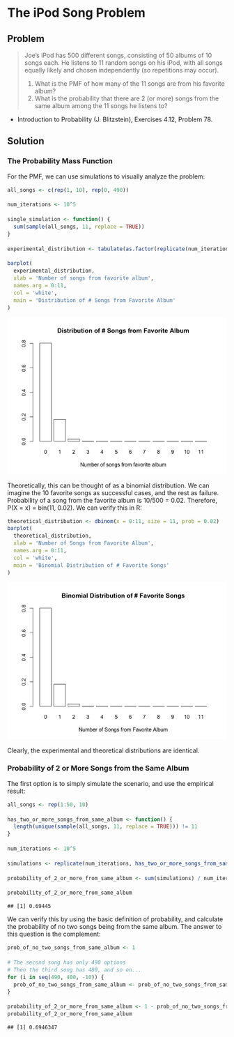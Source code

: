 The iPod Song Problem
================

Problem
-------

> Joe’s iPod has 500 different songs, consisting of 50 albums of 10 songs each. He listens to 11 random songs on his iPod, with all songs equally likely and chosen independently (so repetitions may occur).
>
> 1.  What is the PMF of how many of the 11 songs are from his favorite album?
> 2.  What is the probability that there are 2 (or more) songs from the same album among the 11 songs he listens to?

-   Introduction to Probability (J. Blitzstein), Exercises 4.12, Problem 78.

Solution
--------

### The Probability Mass Function

For the PMF, we can use simulations to visually analyze the problem:

``` r
all_songs <- c(rep(1, 10), rep(0, 490))

num_iterations <- 10^5

single_simulation <- function() {
  sum(sample(all_songs, 11, replace = TRUE))
}

experimental_distribution <- tabulate(as.factor(replicate(num_iterations, single_simulation())), nbins=12) / num_iterations

barplot(
  experimental_distribution, 
  xlab = 'Number of songs from favorite album', 
  names.arg = 0:11,
  col = 'white',
  main = 'Distribution of # Songs from Favorite Album'
)
```

![](iPodSongProblem_files/figure-markdown_github-ascii_identifiers/unnamed-chunk-1-1.png)

Theoretically, this can be thought of as a binomial distribution. We can imagine the 10 favorite songs as successful cases, and the rest as failure. Probability of a song from the favorite album is 10/500 = 0.02. Therefore, P(X = x) = bin(11, 0.02). We can verify this in R:

``` r
theoretical_distribution <- dbinom(x = 0:11, size = 11, prob = 0.02)
barplot(
  theoretical_distribution,
  xlab = 'Number of Songs from Favorite Album', 
  names.arg = 0:11,
  col = 'white',
  main = 'Binomial Distribution of # Favorite Songs'
)
```

![](iPodSongProblem_files/figure-markdown_github-ascii_identifiers/unnamed-chunk-2-1.png)

Clearly, the experimental and theoretical distributions are identical.

### Probability of 2 or More Songs from the Same Album

The first option is to simply simulate the scenario, and use the empirical result:

``` r
all_songs <- rep(1:50, 10)

has_two_or_more_songs_from_same_album <- function() {
  length(unique(sample(all_songs, 11, replace = TRUE))) != 11
}

num_iterations <- 10^5

simulations <- replicate(num_iterations, has_two_or_more_songs_from_same_album())

probability_of_2_or_more_from_same_album <- sum(simulations) / num_iterations

probability_of_2_or_more_from_same_album
```

    ## [1] 0.69445

We can verify this by using the basic definition of probability, and calculate the probability of no two songs being from the same album. The answer to this question is the complement:

``` r
prob_of_no_two_songs_from_same_album <- 1

# The second song has only 490 options
# Then the third song has 480, and so on...
for (i in seq(490, 400, -10)) {
  prob_of_no_two_songs_from_same_album <- prob_of_no_two_songs_from_same_album * (i/500)
}

probability_of_2_or_more_from_same_album <- 1 - prob_of_no_two_songs_from_same_album
probability_of_2_or_more_from_same_album
```

    ## [1] 0.6946347
